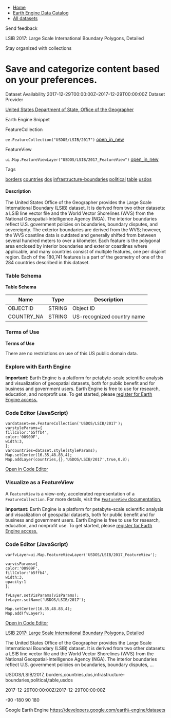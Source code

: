 



* [Home](https://developers.google.com/)
* [Earth Engine Data Catalog](https://developers.google.com/earth-engine/datasets)
* [All datasets](https://developers.google.com/earth-engine/datasets/catalog)





 
 
 Send feedback
 
 

LSIB 2017: Large Scale International Boundary Polygons, Detailed


 
 Stay organized with collections
 

 
 Save and categorize content based on your preferences.
==================================================================================================================================================================








Dataset Availability
2017\-12\-29T00:00:00Z–2017\-12\-29T00:00:00Z
Dataset Provider


[United States Department of State, Office of the Geographer](https://geonode.state.gov/layers/catalog:geonode:LSIB)



Earth Engine Snippet

FeatureCollection
  


`ee.FeatureCollection("USDOS/LSIB/2017")` 
[open\_in\_new](https://code.earthengine.google.com/?scriptPath=Examples:Datasets/USDOS/USDOS_LSIB_2017)



 
 
 
 FeatureView
   


`ui.Map.FeatureViewLayer("USDOS/LSIB/2017_FeatureView")` 
[open\_in\_new](https://code.earthengine.google.com/?scriptPath=Examples:Datasets/USDOS/USDOS_LSIB_2017_FeatureView)





Tags


[borders](/earth-engine/datasets/tags/borders)
[countries](/earth-engine/datasets/tags/countries)
[dos](/earth-engine/datasets/tags/dos)
[infrastructure\-boundaries](/earth-engine/datasets/tags/infrastructure-boundaries)
[political](/earth-engine/datasets/tags/political)
[table](/earth-engine/datasets/tags/table)
[usdos](/earth-engine/datasets/tags/usdos)








#### Description



The United States Office of the Geographer provides
the Large Scale International Boundary (LSIB) dataset. It is derived
from two other datasets: a LSIB line vector file and the World
Vector Shorelines (WVS) from the National Geospatial\-Intelligence
Agency (NGA). The interior boundaries reflect U.S. government policies
on boundaries, boundary disputes, and sovereignty. The exterior
boundaries are derived from the WVS; however, the WVS coastline
data is outdated and generally shifted from between several hundred
meters to over a kilometer. Each feature is the polygonal area
enclosed by interior boundaries and exterior coastlines where applicable,
and many countries consist of multiple features, one per disjoint
region. Each of the 180,741 features is a part of the geometry
of one of the 284 countries described in this dataset.





### Table Schema


**Table Schema**




| Name | Type | Description |
| --- | --- | --- |
| OBJECTID | STRING | Object ID |
| COUNTRY\_NA | STRING | US\-recognized country name |




### Terms of Use


**Terms of Use**


There are no restrictions on use of this US public domain data.




### Explore with Earth Engine


**Important:** 
 Earth Engine is a platform for petabyte\-scale scientific analysis and visualization of
 geospatial datasets, both for public benefit and for business and government users.
 Earth Engine is free to use for research, education, and nonprofit use. To get started, please
 [register for Earth Engine access.](https://console.cloud.google.com/earth-engine)



### Code Editor (JavaScript)



```
vardataset=ee.FeatureCollection('USDOS/LSIB/2017');
varstyleParams={
fillColor:'b5ffb4',
color:'00909F',
width:3,
};
varcountries=dataset.style(styleParams);
Map.setCenter(16.35,48.83,4);
Map.addLayer(countries,{},'USDOS/LSIB/2017',true,0.8);
```



[Open in Code Editor](https://code.earthengine.google.com/?scriptPath=Examples:Datasets/USDOS/USDOS_LSIB_2017)
### Visualize as a FeatureView



 A `FeatureView` is a view\-only, accelerated representation of a
 `FeatureCollection`. For more details, visit the
 [`FeatureView` documentation.](/earth-engine/guides/featureview_overview) 



**Important:** 
 Earth Engine is a platform for petabyte\-scale scientific analysis and visualization of
 geospatial datasets, both for public benefit and for business and government users.
 Earth Engine is free to use for research, education, and nonprofit use. To get started, please
 [register for Earth Engine access.](https://console.cloud.google.com/earth-engine)



### Code Editor (JavaScript)



```
varfvLayer=ui.Map.FeatureViewLayer('USDOS/LSIB/2017_FeatureView');

varvisParams={
color:'00909F',
fillColor:'b5ffb4',
width:3,
opacity:1
};

fvLayer.setVisParams(visParams);
fvLayer.setName('USDOS/LSIB/2017');

Map.setCenter(16.35,48.83,4);
Map.add(fvLayer);
```



[Open in Code Editor](https://code.earthengine.google.com/?scriptPath=Examples:Datasets/USDOS/USDOS_LSIB_2017_FeatureView)


[LSIB 2017: Large Scale International Boundary Polygons, Detailed](/earth-engine/datasets/catalog/USDOS_LSIB_2017)

The United States Office of the Geographer provides the Large Scale International Boundary (LSIB) dataset. It is derived from two other datasets: a LSIB line vector file and the World Vector Shorelines (WVS) from the National Geospatial\-Intelligence Agency (NGA). The interior boundaries reflect U.S. government policies on boundaries, boundary disputes, …

 USDOS/LSIB/2017,
 borders,countries,dos,infrastructure\-boundaries,political,table,usdos

2017\-12\-29T00:00:00Z/2017\-12\-29T00:00:00Z



 \-90 \-180 90 180
 



Google Earth Engine
https://developers.google.com/earth\-engine/datasets








